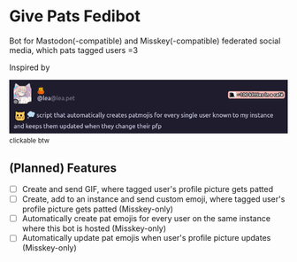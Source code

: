 # Give Pats Fedibot

Bot for Mastodon(-compatible) and Misskey(-compatible) federated social media, which pats tagged users =3

Inspired by

<a href="https://lea.pet/notes/aa7tx71nvd"><img src="assets/inspiration.png"></a>
<small>clickable btw</small>

## (Planned) Features
- [ ] Create and send GIF, where tagged user's profile picture gets patted
- [ ] Create, add to an instance and send custom emoji, where tagged user's profile picture gets patted (Misskey-only)
- [ ] Automatically create pat emojis for every user on the same instance where this bot is hosted (Misskey-only)
- [ ] Automatically update pat emojis when user's profile picture updates (Misskey-only)
